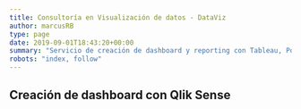 ```yaml
---
title: Consultoría en Visualización de datos - DataViz
author: marcusRB
type: page
date: 2019-09-01T18:43:20+00:00
summary: "Servicio de creación de dashboard y reporting con Tableau, PowerBI, Google Data Studio."
robots: "index, follow"
---
```


## Creación de dashboard con Qlik Sense
